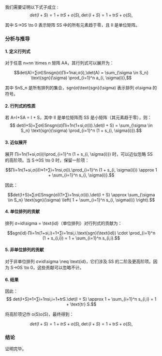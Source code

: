 我们需要证明以下式子成立 : 
$$det⁡(I+S)=1+trS+o(S),\det(I + S) = 1 + \text{tr} S + o(S),$$

其中 S→0S \to 0 表示矩阵 SS 中的所有元素趋于零，且 II 是单位矩阵。

### 分析与推导

#### 1. 定义行列式

对于任意 n×nn \times n 矩阵 AA，其行列式可以展开为：

$$det⁡(A)=∑σ∈Snsgn(σ)∏i=1nai,σ(i),\det(A) = \sum_{\sigma \in S_n} \text{sgn}(\sigma) \prod_{i=1}^n a_{i, \sigma(i)},$$

其中 SnS_n 是所有排列的集合，sgn(σ)\text{sgn}(\sigma) 表示排列 σ\sigma 的符号。

#### 2. 行列式的性质

若 A=I+SA = I + S，其中 II 是单位矩阵而 SS 是小矩阵（其元素趋于零），则：
$$
det⁡(I+S)=∑σ∈Snsgn(σ)∏i=1n(1+si,σ(i)).\det(I + S) = \sum_{\sigma \in S_n} \text{sgn}(\sigma) \prod_{i=1}^n (1 + s_{i, \sigma(i)}).$$

#### 3. 近似展开

展开 ∏i=1n(1+si,σ(i))\prod_{i=1}^n (1 + s_{i, \sigma(i)}) 时，可以近似忽略 SS 的高阶项。当 S→0S \to 0 时，保留一阶项：

$$∏i=1n(1+si,σ(i))≈1+∑i=1nsi,σ(i).\prod_{i=1}^n (1 + s_{i, \sigma(i)}) \approx 1 + \sum_{i=1}^n s_{i, \sigma(i)}.$$

因此：

$$det⁡(I+S)≈∑σ∈Snsgn(σ)(1+∑i=1nsi,σ(i)).\det(I + S) \approx \sum_{\sigma \in S_n} \text{sgn}(\sigma) \left( 1 + \sum_{i=1}^n s_{i, \sigma(i)} \right).$$

#### 4. 单位排列的贡献

排列 σ=id\sigma = \text{id}（单位排列）对行列式的贡献为：

$$sgn(id)⋅∏i=1n(1+si,i)=1+∑i=1nsi,i.\text{sgn}(\text{id}) \cdot \prod_{i=1}^n (1 + s_{i,i}) = 1 + \sum_{i=1}^n s_{i,i}.$$

#### 5. 非单位排列的贡献

对于非单位排列 σ≠id\sigma \neq \text{id}，它们涉及 SS 的二阶及更高阶项。因为 S→0S \to 0，这些贡献可以忽略不计。

#### 6. 结果

因此：
$$
det⁡(I+S)≈1+∑i=1nsi,i=1+trS.\det(I + S) \approx 1 + \sum_{i=1}^n s_{i,i} = 1 + \text{tr} S.$$

将高阶项记作 o(S)o(S)，最终得到：

$$det⁡(I+S)=1+trS+o(S),\det(I + S) = 1 + \text{tr} S + o(S),$$

### 结论

证明完毕。